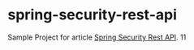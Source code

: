 # spring-security-rest-api

Sample Project for article [Spring Security Rest API](https://octoperf.com/blog/2018/03/08/securing-rest-api-spring-security/).
11